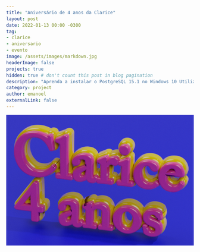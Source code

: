 ```yaml
---
title: "Aniversário de 4 anos da Clarice"
layout: post
date: 2022-01-13 00:00 -0300
tag: 
- clarice
- aniversario
- evento
image: /assets/images/markdown.jpg
headerImage: false
projects: true
hidden: true # don't count this post in blog pagination
description: "Aprenda a instalar o PostgreSQL 15.1 no Windows 10 Utilizando o Ansible"
category: project
author: emanoel
externalLink: false
---
```

![header](https://github.com/emanoelopes/emanoelopes.github.io/blob/master/assets/images/clarice-4anos-small-2.png)
